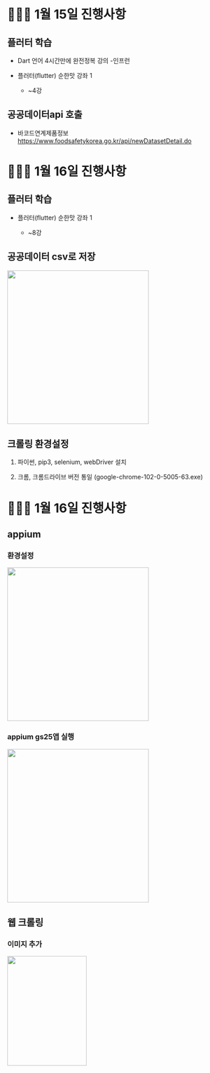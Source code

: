 # 👨🏻‍💻 1월 15일 진행사항

## 플러터 학습

* Dart 언어 4시간만에 완전정복 강의 -인프런

* 플러터(flutter) 순한맛 강좌 1

    * ~4강

 
## 공공데이터api 호출

* 바코드연계제품정보  https://www.foodsafetykorea.go.kr/api/newDatasetDetail.do

# 👨🏻‍💻 1월 16일 진행사항

## 플러터 학습

* 플러터(flutter) 순한맛 강좌 1

    * ~8강

## 공공데이터 csv로 저장

<img src="/uploads/b94e00ce00aeabd233b108985e2cffb7/image.png" width=80% height = 350px>

## 크롤링 환경설정

1. 파이썬, pip3, selenium, webDriver 설치

2. 크롬, 크롬드라이브 버전 통일 (google-chrome-102-0-5005-63.exe)

# 👨🏻‍💻 1월 16일 진행사항

## appium

### 환경설정 

<img src="/uploads/e05f2d4cc9f830bafa412ca638d64805/image.png" width=80% height = 350px>

### appium gs25앱 실행

<img src="/uploads/453c6bc77e53fb212a65df7f11940e55/image.png" width=80% height = 350px>

## 웹 크롤링

### 이미지 추가

<img src="/uploads/79e013582cc73c6dcd8dde398b1f70d8/image.png" width=60% height = 250px>






